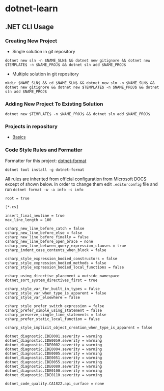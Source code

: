 # dotnet-learn

## .NET CLI Usage
### Creating New Project
* Single solution in git repository
```
dotnet new sln -n $NAME_SLN$ && dotnet new gitignore && dotnet new $TEMPLATE$ -n $NAME_PROJ$ && dotnet sln add $NAME_PROJ$
```
* Multiple solution in git repository
```
mkdir $NAME_SLN$ && cd $NAME_SLN$ && dotnet new sln -n $NAME_SLN$ && dotnet new gitignore && dotnet new $TEMPLATE$ -n $NAME_PROJ$ && dotnet sln add $NAME_PROJ$
```

### Adding New Project To Existing Solution  
```
dotnet new $TEMPLATE$ -n $NAME_PROJ$ && dotnet sln add $NAME_PROJ$
```

### Projects in repository
* [Basics](https://docs.microsoft.com/en-us/dotnet/csharp/)


### Code Style Rules and Formatter
Formatter for this project: [dotnet-format](https://github.com/dotnet/format)
```
dotnet tool install -g dotnet-format
```
All rules are inherited from official configuration from Microsoft DOCS except of shown below.
In order to change them edit `.editorconfig` file and run `dotnet format -w -a info -s info` 
```
root = true

[*.cs]

insert_final_newline = true
max_line_length = 100

csharp_new_line_before_catch = false
csharp_new_line_before_else = false
csharp_new_line_before_finally = false
csharp_new_line_before_open_brace = none
csharp_new_line_between_query_expression_clauses = true
csharp_indent_case_contents_when_block = false

csharp_style_expression_bodied_constructors = false
csharp_style_expression_bodied_methods = false
csharp_style_expression_bodied_local_functions = false

csharp_using_directive_placement = outside_namespace
dotnet_sort_system_directives_first = true

csharp_style_var_for_built_in_types = false
csharp_style_var_when_type_is_apparent = false
csharp_style_var_elsewhere = false

csharp_style_prefer_switch_expression = false
csharp_prefer_simple_using_statement = false
csharp_preserve_single_line_statements = false
csharp_prefer_static_local_function = false

csharp_style_implicit_object_creation_when_type_is_apparent = false

dotnet_diagnostic.IDE0001.severity = warning
dotnet_diagnostic.IDE0059.severity = warning
dotnet_diagnostic.IDE0002.severity = warning
dotnet_diagnostic.IDE0004.severity = warning
dotnet_diagnostic.IDE0005.severity = warning
dotnet_diagnostic.IDE0051.severity = warning
dotnet_diagnostic.IDE0055.severity = warning
dotnet_diagnostic.IDE0080.severity = warning
dotnet_diagnostic.IDE0100.severity = warning
dotnet_diagnostic.IDE0110.severity = warning

dotnet_code_quality.CA1822.api_surface = none
```
